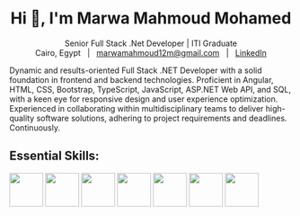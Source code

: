 <h1 align="center">Hi 👋, I'm Marwa Mahmoud Mohamed</h1>
<p>
  <div align="center">Senior Full Stack .Net Developer | ITI Graduate</div>
  <div align="center">
    <span>Cairo, Egypt</span>
    <span>&nbsp; | &nbsp;</span>
    <a href="mailto:marwamahmoud12m@gmail.com">marwamahmoud12m@gmail.com</a>
    <span>&nbsp; | &nbsp;</span>
    <a href="https://www.linkedin.com/in/marwa-mahmoud-a4211b181/">LinkedIn</a>
  </div>
</p>

<p>Dynamic and results-oriented Full Stack .NET Developer with a solid foundation in frontend and backend
technologies. Proficient in Angular, HTML, CSS, Bootstrap, TypeScript, JavaScript, ASP.NET Web API,
and SQL, with a keen eye for responsive design and user experience optimization. Experienced in
collaborating within multidisciplinary teams to deliver high-quality software solutions, adhering to project
requirements and deadlines. Continuously.</p>

## Essential Skills:
<img height="60" src="https://github.com/marwa-mahmoud3/marwa-mahmoud3/assets/58340861/99fa8628-a3e7-4e95-aa3f-8d96fb35d17c">
<img height="60" src="https://github.com/marwa-mahmoud3/marwa-mahmoud3/assets/58340861/e4993c8e-8ac9-4cf9-8046-ff0612b73e9b">
<img height="60" src="https://github.com/marwa-mahmoud3/marwa-mahmoud3/assets/58340861/d3edff6f-9b39-4290-80c4-03dbfda68a34">
<img height="60" src="https://github.com/marwa-mahmoud3/marwa-mahmoud3/assets/58340861/08075585-46e2-4b33-955b-57558d729e5d">
<img height="60" src="https://github.com/marwa-mahmoud3/marwa-mahmoud3/assets/58340861/63e61f45-8e6f-4461-bcae-299c22abf171">
<img height="60" src="https://github.com/marwa-mahmoud3/marwa-mahmoud3/assets/58340861/ca043019-e2c2-4240-a6d0-078d5802f988">
<img height="60" src="https://github.com/marwa-mahmoud3/marwa-mahmoud3/assets/58340861/43603db9-15e9-4f39-baff-39e37b3aee48">


